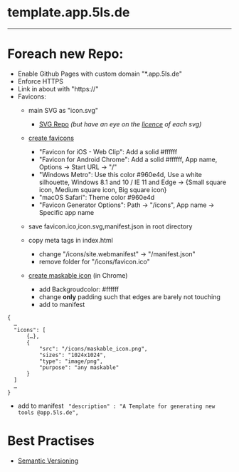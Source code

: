 # template.app.5ls.de



---

# Foreach new Repo:
- Enable Github Pages with custom domain "*.app.5ls.de"
- Enforce HTTPS
- Link in about with "https://"
- Favicons:
  - main SVG as "icon.svg"
    - [SVG Repo](https://www.svgrepo.com) *(but have an eye on the [licence](https://www.svgrepo.com/page/licensing) of each svg)*
  
  - [create favicons](https://realfavicongenerator.net/)
    - "Favicon for iOS - Web Clip": Add a solid #ffffff
    - "Favicon for Android Chrome": Add a solid #ffffff, App name, Options -> Start URL -> "/"
    - "Windows Metro": Use this color #960e4d, Use a white silhouette, Windows 8.1 and 10 / IE 11 and Edge -> {Small square icon, Medium square icon, Big square icon}
    - "macOS Safari": Theme color #960e4d
    - "Favicon Generator Options": Path -> "/icons", App name -> Specific app name
  - save favicon.ico,icon.svg,manifest.json in root directory
  - copy meta tags in index.html 
    - change "/icons/site.webmanifest" -> "/manifest.json"
    - remove folder for "/icons/favicon.ico"
  - [create maskable icon](https://maskable.app/editor) (in Chrome)
    - add Backgroudcolor: #ffffff
    - change **only** padding such that edges are barely not touching
    - add to manifest
```
{
  …
  "icons": [
      {…},
      {
          "src": "/icons/maskable_icon.png",
          "sizes": "1024x1024",
          "type": "image/png",
          "purpose": "any maskable"
      }
  ]
  …
}
```
- add to manifest   ```  "description" : "A Template for generating new tools @app.5ls.de", ```



# Best Practises
- [Semantic Versioning](https://semver.org/)
